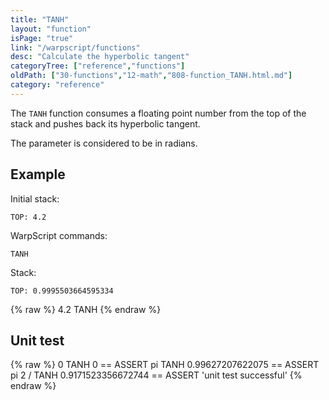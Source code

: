 ```yaml
---
title: "TANH"
layout: "function"
isPage: "true"
link: "/warpscript/functions"
desc: "Calculate the hyperbolic tangent"
categoryTree: ["reference","functions"]
oldPath: ["30-functions","12-math","808-function_TANH.html.md"]
category: "reference"
---
```

 

The `TANH` function consumes a floating point number from the top of the stack and pushes back its hyperbolic tangent.

The parameter is considered to be in radians.

## Example ##

Initial stack:

    TOP: 4.2


WarpScript commands:

    TANH

Stack: 

    TOP: 0.9995503664595334

{% raw %}
<warp10-warpscript-widget backend="{{backend}}"  exec-endpoint="{{execEndpoint}}">4.2 
TANH
</warp10-warpscript-widget>
{% endraw %}    


## Unit test ##

{% raw %}
<warp10-warpscript-widget backend="{{backend}}"  exec-endpoint="{{execEndpoint}}">0 TANH
0 == ASSERT
pi TANH
0.99627207622075 == ASSERT 
pi 2 / TANH
0.9171523356672744 == ASSERT
'unit test successful'
</warp10-warpscript-widget>
{% endraw %}        
